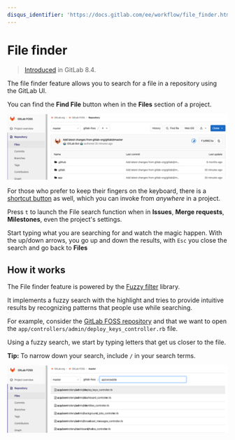 ```yaml
---
disqus_identifier: 'https://docs.gitlab.com/ee/workflow/file_finder.html'
---
```


# File finder

> [Introduced](https://github.com/gitlabhq/gitlabhq/pull/9889) in GitLab 8.4.

The file finder feature allows you to search for a file in a repository using the
GitLab UI.

You can find the **Find File** button when in the **Files** section of a
project.

![Find file button](img/file_finder_find_button_v12_10.png)

For those who prefer to keep their fingers on the keyboard, there is a
[shortcut button](../../shortcuts.md) as well, which you can invoke from _anywhere_
in a project.

Press `t` to launch the File search function when in **Issues**,
**Merge requests**, **Milestones**, even the project's settings.

Start typing what you are searching for and watch the magic happen. With the
up/down arrows, you go up and down the results, with `Esc` you close the search
and go back to **Files**

## How it works

The File finder feature is powered by the [Fuzzy filter](https://github.com/jeancroy/fuzz-aldrin-plus) library.

It implements a fuzzy search with the highlight and tries to provide intuitive
results by recognizing patterns that people use while searching.

For example, consider the [GitLab FOSS repository](https://gitlab.com/gitlab-org/gitlab-foss/tree/master) and that we want to open
the `app/controllers/admin/deploy_keys_controller.rb` file.

Using a fuzzy search, we start by typing letters that get us closer to the file.

**Tip:** To narrow down your search, include `/` in your search terms.

![Find file button](img/file_finder_find_file_v12_10.png)
